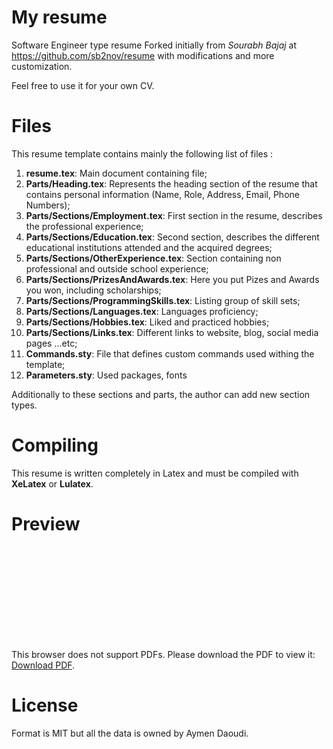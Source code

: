 # My resume

Software Engineer type resume Forked initially from *Sourabh Bajaj* at https://github.com/sb2nov/resume with modifications and more customization.

Feel free to use it for your own CV. 

# Files

This resume template contains mainly the following list of files :

 1. **resume.tex**: Main document containing file;
 2. **Parts/Heading.tex**: Represents the heading section of the resume that contains personal information (Name, Role, Address, Email, Phone Numbers);
 3. **Parts/Sections/Employment.tex**: First section in the resume, describes the professional experience;
 4. **Parts/Sections/Education.tex**: Second section, describes the different educational institutions attended and the acquired degrees;
 5. **Parts/Sections/OtherExperience.tex**: Section containing non professional and outside school experience;
 6. **Parts/Sections/PrizesAndAwards.tex**: Here you put Pizes and Awards you won, including scholarships;
 7. **Parts/Sections/ProgrammingSkills.tex**: Listing group of skill sets;
 8. **Parts/Sections/Languages.tex**: Languages proficiency;  
 9. **Parts/Sections/Hobbies.tex**: Liked and practiced hobbies;
 10. **Parts/Sections/Links.tex**: Different links to website, blog, social media pages ...etc;
 11. **Commands.sty**: File that defines custom commands used withing the template;
 12. **Parameters.sty**: Used packages, fonts  

Additionally to these sections and parts, the author can add new section types.


# Compiling
This resume is written completely in Latex and must be compiled with **XeLatex** or **Lulatex**.

# Preview 

<object data="https://github.com/AymenDaoudi/Resume/blob/master/resume.pdf" type="application/pdf" width="700px" height="700px">
    <embed src="https://github.com/AymenDaoudi/Resume/blob/master/resume.pdf">
        <p>This browser does not support PDFs. Please download the PDF to view it: <a href="https://github.com/AymenDaoudi/Resume/blob/master/resume.pdf">Download PDF</a>.</p>
    </embed>
</object>

# License

Format is MIT but all the data is owned by Aymen Daoudi.
